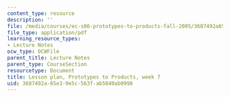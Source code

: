 ```yaml
---
content_type: resource
description: ''
file: /media/courses/ec-s06-prototypes-to-products-fall-2005/3687492a65e39e5c563fab5840ab0998_MITEC_S06F05_lp7_1.pdf
file_type: application/pdf
learning_resource_types:
- Lecture Notes
ocw_type: OCWFile
parent_title: Lecture Notes
parent_type: CourseSection
resourcetype: Document
title: Lesson plan, Prototypes to Products, week 7
uid: 3687492a-65e3-9e5c-563f-ab5840ab0998
---
```

